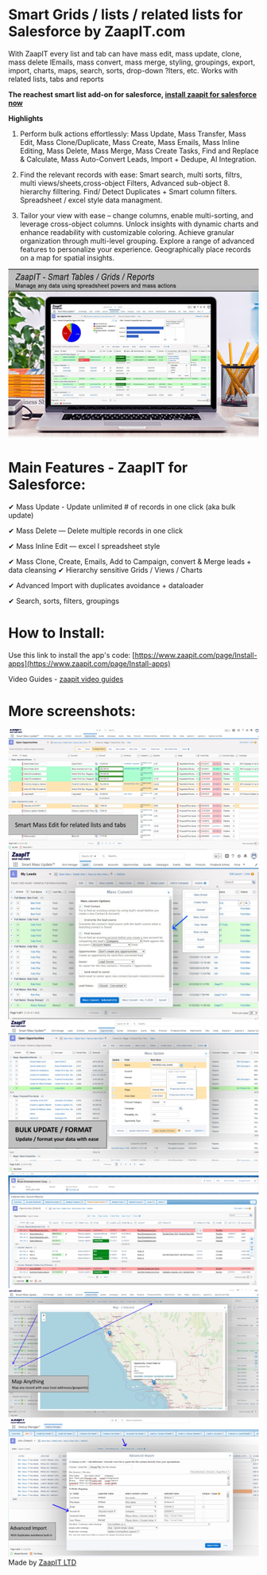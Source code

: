 # Smart Grids  / lists / related lists for Salesforce by ZaapIT.com

With ZaapIT every list and tab can have mass edit, mass update, clone, mass delete lEmails, mass convert, mass merge, styling, groupings, export, import, charts, maps, search, sorts, drop-down ?lters, etc. Works with related lists, tabs and reports 

**The reachest smart list add-on for salesforce, [install zaapit for salesforce now ](https://www.zaapit.com/page/Install-apps)**


**Highlights** 

1. Perform bulk actions effortlessly: Mass Update, Mass Transfer, Mass Edit, Mass Clone/Duplicate, Mass Create, Mass Emails, Mass Inline Editing, Mass Delete, Mass Merge, Mass Create Tasks, Find and Replace & Calculate, Mass Auto-Convert Leads, Import + Dedupe, AI Integration.

2. Find the relevant records with ease: Smart search, multi sorts, filtrs, multi views/sheets,cross-object Filters, Advanced sub-object 8. hierarchy filltering. Find/ Detect Duplicates +  Smart column filters. Spreadsheet / excel style data managment. 

3. Tailor your view with ease – change columns, enable multi-sorting, and leverage cross-object columns. Unlock insights with dynamic charts and enhance readability with customizable coloring. Achieve granular organization through multi-level grouping. Explore a range of advanced features to personalize your experience. Geographically place records on a map for spatial insights.

![ZaapiT for Salesforce - Smart lists and grids!](/screenshots/manage_data_hero_laptop_smart_tables-feb-2023-v3_1200.jpg "Salesforce smart grids app")



# Main Features - ZaapIT for Salesforce:

✔ Mass Update - Update unlimited # of records in one click (aka bulk update)

✔ Mass Delete — Delete multiple records in one click

✔ Mass Inline Edit — excel I spreadsheet style

✔ Mass Clone, Create, Emails, Add to Campaign, convert & Merge leads + data cleansing
✔
Hierarchy sensitive Grids / Views / Charts   

✔ Advanced Import with duplicates avoidance + dataloader

✔ Search, sorts, filters, groupings


# How to Install:

Use this link to install the app's code: [https://www.zaapit.com/page/Install-apps](https://www.zaapit.com/page/Install-apps)

Video Guides -  [zaapit video guides](http://www.zaapit.com/page/Videos)

# More screenshots:

![Mass inline edit](/screenshots/smart-tables-lightning2v1.jpg "Mass inline edit")
![Mass Convert Leads](/screenshots/mass_convert_leadsv1.jpg "Mass Convert Leads")
![Smart Mass Update](/screenshots/mass_update_26022023.jpg "Smart Mass Update")
![Smart Mass Update](/screenshots/inline_edit_for_related_list_sep_2019.jpg "Smart Related Lists")
![Smart tabs inline edit](/screenshots/map_anything_jun_2019.jpg "Smart Maps")
![Import](/screenshots/advanced-import36.jpg "import")
Made by [ZaapIT LTD](http://www.zaapit.com)
